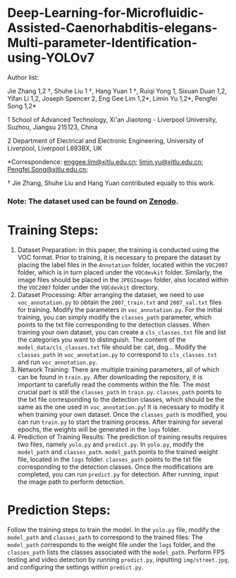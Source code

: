 # Deep-Learning-for-Microfluidic-Assisted-Caenorhabditis-elegans-Multi-parameter-Identification-using-YOLOv7
Author list:

Jie Zhang 1,2 †, Shuhe Liu 1 †, Hang Yuan 1 †, Ruiqi Yong 1, Sixuan Duan 1,2, Yifan Li 1,2, Joseph Spencer 2, Eng Gee Lim 1,2*, Limin Yu 1,2*, Pengfei Song 1,2*

1	School of Advanced Technology, Xi'an Jiaotong - Liverpool University, Suzhou, Jiangsu 215123, China

2	Department of Electrical and Electronic Engineering, University of Liverpool, Liverpool L693BX, UK

*Correspondence: enggee.lim@xjtlu.edu.cn; limin.yu@xjtlu.edu.cn; Pengfei.Song@xjtlu.edu.cn;

† Jie Zhang, Shuhe Liu and Hang Yuan contributed equally to this work.

### Note: The dataset used can be found on [Zenodo](https://zenodo.org/record/7714497).

# Training Steps:
1. Dataset Preparation:
In this paper, the training is conducted using the VOC format. Prior to training, it is necessary to prepare the dataset by placing the label files in the `Annotation` folder, located within the `VOC2007` folder, which is in turn placed under the `VOCdevkit` folder. Similarly, the image files should be placed in the `JPEGImages` folder, also located within the `VOC2007` folder under the `VOCdevkit` directory.
2. Dataset Processing:
After arranging the dataset, we need to use `voc_annotation.py` to obtain the `2007_train.txt` and `2007_val.txt` files for training. Modify the parameters in `voc_annotation.py`. For the initial training, you can simply modify the `classes_path` parameter, which points to the txt file corresponding to the detection classes. When training your own dataset, you can create a `cls_classes.txt` file and list the categories you want to distinguish. The content of the `model_data/cls_classes.txt` file should be: cat, dog... Modify the `classes_path` in `voc_annotation.py` to correspond to `cls_classes.txt` and run `voc_annotation.py`.
3. Network Training:
There are multiple training parameters, all of which can be found in `train.py`. After downloading the repository, it is important to carefully read the comments within the file. The most crucial part is still the `classes_path` in `train.py`. `classes_path` points to the txt file corresponding to the detection classes, which should be the same as the one used in `voc_annotation.py`! It is necessary to modify it when training your own dataset. Once the `classes_path` is modified, you can run `train.py` to start the training process. After training for several epochs, the weights will be generated in the `logs` folder.
4. Prediction of Training Results:
The prediction of training results requires two files, namely `yolo.py` and `predict.py`. In `yolo.py`, modify the `model_path` and `classes_path`. `model_path` points to the trained weight file, located in the `logs` folder. `classes_path` points to the txt file corresponding to the detection classes. Once the modifications are completed, you can run `predict.py` for detection. After running, input the image path to perform detection.

# Prediction Steps:

Follow the training steps to train the model. In the `yolo.py` file, modify the `model_path` and `classes_path` to correspond to the trained files: The `model_path` corresponds to the weight file under the `logs` folder, and the `classes_path` lists the classes associated with the `model_path`. Perform FPS testing and video detection by running `predict.py`, inputting `img/street.jpg`, and configuring the settings within `predict.py`.
